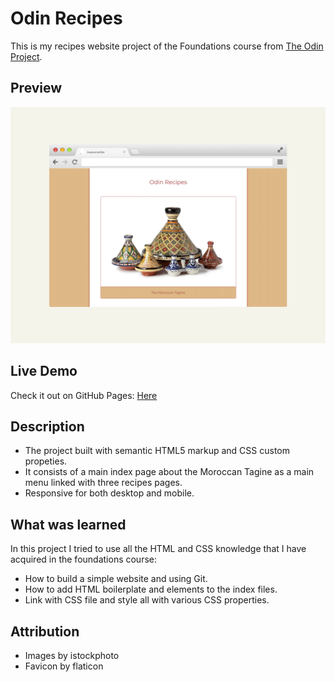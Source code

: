 

# Odin Recipes

This is my recipes website project of the Foundations course from [The Odin Project](https://www.theodinproject.com/lessons/foundations-recipes).

## Preview
![the project preview](./images/preview.png)

## Live Demo

Check it out on GitHub Pages: [Here](https://redwanhaitami.github.io/odin-recipes/)


## Description

- The project built with semantic HTML5 markup and CSS custom propeties.
- It consists of a main index page about the Moroccan Tagine as a main menu linked with three recipes pages.
- Responsive for both desktop and mobile.


## What was learned

In this project I tried to use all the HTML and CSS knowledge that I have acquired in the foundations course:

- How to build a simple website and using Git.
- How to add HTML boilerplate and elements to the index files.
- Link with CSS file and style all with various CSS properties.


## Attribution

- Images by istockphoto
- Favicon by flaticon

